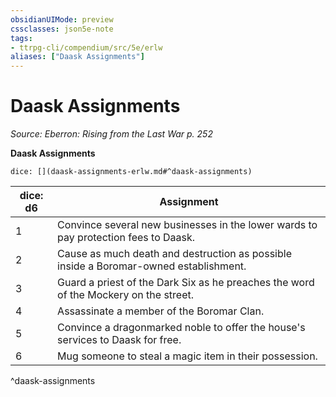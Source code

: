 ```yaml
---
obsidianUIMode: preview
cssclasses: json5e-note
tags:
- ttrpg-cli/compendium/src/5e/erlw
aliases: ["Daask Assignments"]
---
```

# Daask Assignments
*Source: Eberron: Rising from the Last War p. 252* 

**Daask Assignments**

`dice: [](daask-assignments-erlw.md#^daask-assignments)`

| dice: d6 | Assignment |
|----------|------------|
| 1 | Convince several new businesses in the lower wards to pay protection fees to Daask. |
| 2 | Cause as much death and destruction as possible inside a Boromar-owned establishment. |
| 3 | Guard a priest of the Dark Six as he preaches the word of the Mockery on the street. |
| 4 | Assassinate a member of the Boromar Clan. |
| 5 | Convince a dragonmarked noble to offer the house's services to Daask for free. |
| 6 | Mug someone to steal a magic item in their possession. |
^daask-assignments